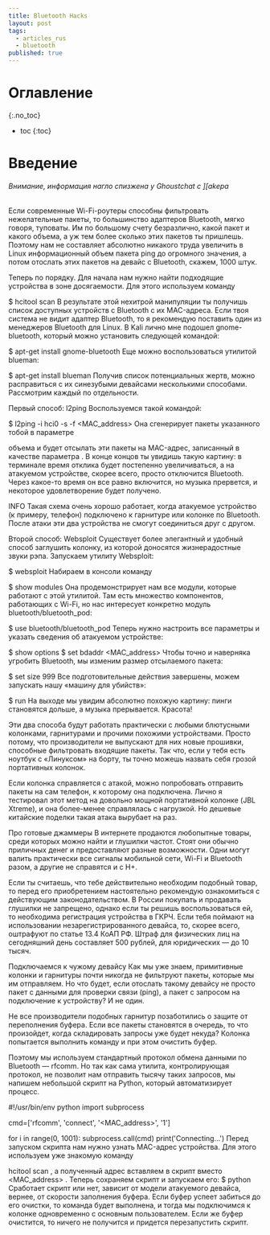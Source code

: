 ```yaml
---
title: Bluetooth Hacks
layout: post
tags:
  - articles_rus
  - bluetooth
published: true
---
```


# Оглавление
{:.no_toc}

* toc
{:toc}

# Введение
###### Внимание, информация нагло спизжена у Ghoustchat с ][akepa

Если современные Wi-Fi-роутеры способны фильтровать нежелательные пакеты, то большинство адаптеров Bluetooth, мягко говоря, туповаты. Им по большому счету безразлично, какой пакет и какого объема, а уж тем более сколько этих пакетов ты пришлешь. Поэтому нам не составляет абсолютно никакого труда увеличить в Linux информационный объем пакета ping до огромного значения, а потом отослать этих пакетов на девайс с Bluetooth, скажем, 1000 штук.

Теперь по порядку. Для начала нам нужно найти подходящие устройства в зоне досягаемости. Для этого используем команду

$ hcitool scan
В результате этой нехитрой манипуляции ты получишь список доступных устройств с Bluetooth с их MAC-адреса. Если твоя система не видит адаптер Bluetooth, то я рекомендую поставить один из менеджеров Bluetooth для Linux. В Kali лично мне подошел gnome-bluetooth, который можно установить следующей командой:

$ apt-get install gnome-bluetooth
Еще можно воспользоваться утилитой blueman:

$ apt-get install blueman
Получив список потенциальных жертв, можно расправиться с их синезубыми девайсами несколькими способами. Рассмотрим каждый по отдельности.

 
Первый способ: l2ping
Воспользуемся такой командой:

$ l2ping -i hci0 -s <packet value> -f <MAC_address>
Она сгенерирует пакеты указанного тобой в параметре

<packet value>
объема и будет отсылать эти пакеты на MAC-адрес, записанный в качестве параметра
<MAC_address>
. В конце концов ты увидишь такую картину: в терминале время отклика будет постепенно увеличиваться, а на атакуемом устройстве, скорее всего, просто отключится Bluetooth. Через какое-то время он все равно включится, но музыка прервется, и некоторое удовлетворение будет получено.

INFO
Такая схема очень хорошо работает, когда атакуемое устройство (к примеру, телефон) подключено к гарнитуре или колонке по Bluetooth. После атаки эти два устройства не смогут соединиться друг с другом.

 
Второй способ: Websploit
Существует более элегантный и удобный способ заглушить колонку, из которой доносятся жизнерадостные звуки рэпа. Запускаем утилиту Websploit:

$ websploit
Набираем в консоли команду

$ show modules
Она продемонстрирует нам все модули, которые работают с этой утилитой. Там есть множество компонентов, работающих с Wi-Fi, но нас интересует конкретно модуль bluetooth/bluetooth_pod:

$ use bluetooth/bluetooth_pod
Теперь нужно настроить все параметры и указать сведения об атакуемом устройстве:

$ show options
$ set bdaddr <MAC_address>
Чтобы точно и наверняка угробить Bluetooth, мы изменим размер отсылаемого пакета:

$ set size 999
Все подготовительные действия завершены, можем запускать нашу «машину для убийств»:

$ run
На выходе мы увидим абсолютно похожую картину: пинги становятся дольше, а музыка прерывается. Красота!

Эти два способа будут работать практически с любыми блютусными колонками, гарнитурами и прочими похожими устройствами. Просто потому, что производители не выпускают для них новые прошивки, способные фильтровать входящие пакеты. Так что, если у тебя есть ноутбук с «Линуксом» на борту, ты точно можешь назвать себя грозой портативных колонок.

Если колонка справляется с атакой, можно попробовать отправить пакеты на сам телефон, к которому она подключена. Лично я тестировал этот метод на довольно мощной портативной колонке (JBL Xtreme), и она более-менее справлялась с нагрузкой. Но дешевые китайские поделки такая атака вырубает на раз.

 
Про готовые джаммеры
В интернете продаются любопытные товары, среди которых можно найти и глушилки частот. Стоят они обычно приличных денег и предоставляют разные возможности. Одни могут валить практически все сигналы мобильной сети, Wi-Fi и Bluetooth разом, а другие не справятся и с H+.

Если ты считаешь, что тебе действительно необходим подобный товар, то перед его приобретением настоятельно рекомендую ознакомиться с действующим законодательством. В России покупать и продавать глушилки не запрещено, однако если ты решишь воспользоваться ей, то необходима регистрация устройства в ГКРЧ. Если тебя поймают на использовании незарегистрированного девайса, то, скорее всего, оштрафуют по статье 13.4 КоАП РФ. Штраф для физических лиц на сегодняшний день составляет 500 рублей, для юридических — до 10 тысяч.

 
Подключаемся к чужому девайсу
Как мы уже знаем, примитивные колонки и гарнитуры почти никогда не фильтруют пакеты, которые мы им отправляем. Но что будет, если отослать такому девайсу не просто пакет с данными для проверки связи (ping), а пакет с запросом на подключение к устройству? И не один.

Не все производители подобных гарнитур позаботились о защите от переполнения буфера. Если все пакеты становятся в очередь, то что произойдет, когда складировать запросы уже будет некуда? Колонка попытается выполнить команду и при этом очистить буфер.

Поэтому мы используем стандартный протокол обмена данными по Вluetooth — rfcomm. Но так как сама утилита, контролирующая протокол, не позволит нам отправить тысячу таких запросов, мы напишем небольшой скрипт на Python, который автоматизирует процесс.

#!/usr/bin/env python
import subprocess

cmd=['rfcomm', 'connect', '<MAC_address>', '1']

for i in range(0, 1001):
subprocess.call(cmd)
print('Connecting...')
Перед запуском скрипта нам нужно узнать MAC-адрес устройства. Для этого используем уже знакомую команду

hcitool scan
, а полученный адрес вставляем в скрипт вместо
<MAC_address>
. Теперь сохраняем скрипт и запускаем его:
$ python <FileName>
Сработает скрипт или нет, зависит от модели атакуемого девайса, вернее, от скорости заполнения буфера. Если буфер успеет забиться до его очистки, то команда будет выполнена, и тогда мы подключимся к колонке одновременно с основным пользователем. Если же буфер очистится, то ничего не получится и придется перезапустить скрипт.
